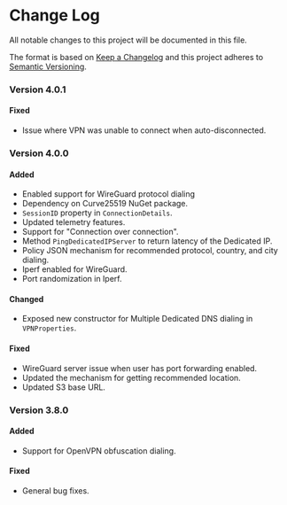 # Change Log
All notable changes to this project will be documented in this file.
 
The format is based on [Keep a Changelog](http://keepachangelog.com/)
and this project adheres to [Semantic Versioning](http://semver.org/).

### Version 4.0.1

#### Fixed
- Issue where VPN was unable to connect when auto-disconnected.

### Version 4.0.0

#### Added
- Enabled support for WireGuard protocol dialing
- Dependency on Curve25519 NuGet package.
- `SessionID` property in `ConnectionDetails`.
- Updated telemetry features.
- Support for "Connection over connection".
- Method `PingDedicatedIPServer` to return latency of the Dedicated IP.
- Policy JSON mechanism for recommended protocol, country, and city dialing.
- Iperf enabled for WireGuard.
- Port randomization in Iperf.

#### Changed
- Exposed new constructor for Multiple Dedicated DNS dialing in `VPNProperties`.

#### Fixed
- WireGuard server issue when user has port forwarding enabled.
- Updated the mechanism for getting recommended location.
- Updated S3 base URL.

### Version 3.8.0

#### Added
- Support for OpenVPN obfuscation dialing.
  
#### Fixed
- General bug fixes.
